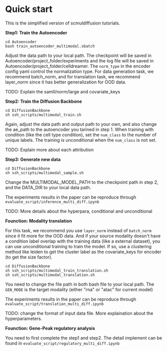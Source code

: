 # Quick start
This is the simplified version of scmuldiffusion tutorials.


**Step1: Train the Autoencoder**
```
cd Autoencoder
bash train_autoencoder_multimodal.sbatch
```
Adjust the data path to your local path. The checkpoint will be saved in Autoencoder/project_folder/experiments and the log file will be saved in Autoencoder/project_folder/celldreamer. The `norm_type` in the encoder config yaml control the normalization type. For data generation task, we recommend batch_norm, and for translation task, we recommend layer_norm since it has better generalization for OOD data.

TODO: Explain the samll/norm/large and covariate_keys

**Step2: Train the Diffusion Backbone**

```
cd DiffusionBackbone
sh ssh_scripts/multimodal_train.sh
```
Again, adjust the data path and output path to your own, and also change the ae_path to the autoencoder you tarined in step 1. When training with condition (like the cell type condition), set the `num_class` to the number of unique labels. The training is unconditional when the `num_class` is not set.

TODO: Explain more about each attribution

**Step3: Generate new data**

```
cd DiffusionBackbone
sh ssh_scripts/multimodal_sample.sh
```
Change the MULTIMODAL_MODEL_PATH to the checkpoint path in step 2, and the DATA_DIR to your local data path.

The experiments results in the paper can be reproduce through `evaluate_script/inference_multi_diff.ipynb`

TODO: More details about the hyperpara, conditional and unconditional

**Founction: Modality translation**

For this task, we recommend you use `layer_norm` instead of `batch_norm` since it fit more for the OOD data. And if your source modality doesn't have a condition label overlap with the training data (like a external dataset), you can use unconditional training to train the model. If so, use a clustering method like leiden to get the cluster label as the covariate_keys for encoder (to get the size factor).
```
cd DiffusionBackbone
sh ssh_scripts/multimodal_train_translation.sh
sh ssh_scripts/multimodal_translation.sh
```
You need to change the file path in both bash file to your local path. The `GEN_MODE` is the target modality (either "rna" or "atac" for current model)

The experiments results in the paper can be reproduce through `evaluate_script/translation_multi_diff.ipynb`

TODO: change the format of input data file. More explaination about the hyperparameters.

**Founction: Gene-Peak regulatory analysis**

You need to first complete the step1 and step2. The detail implement can be found in ``evaluate_script/regulatory_multi_diff.ipynb``

<!-- Acknowledge: the code of this project is based on CFGen:https://github.com/theislab/CFGen and MM-diffusion: https://github.com/researchmm/MM-Diffusion. -->